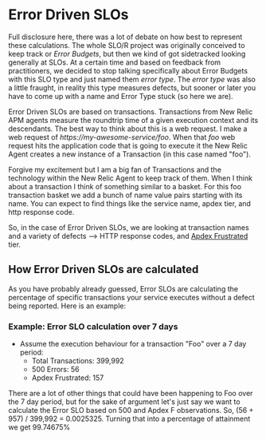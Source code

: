 # Error Driven SLOs
 
Full disclosure here, there was a lot of debate on how best to represent these calculations. The whole SLO/R project was originally conceived to keep track or _Error Budgets_, but then we kind of got sidetracked looking generally at SLOs. At a certain time and based on feedback from practitioners, we decided to stop talking specifically about Error Budgets with this SLO type and just named them _error type_. The _error type_ was also a little fraught, in reality this type measures defects, but sooner or later you have to come up with a name and Error Type stuck (so here we are).
 
Error Driven SLOs are based on transactions. Transactions from New Relic APM agents measure the roundtrip time of a given execution context and its descendants. The best way to think about this is a web request. I make a web request of _https://my-awesome-service/foo_. When that _foo_ web request hits the application code that is going to execute it the New Relic Agent creates a new instance of a Transaction (in this case named "foo").
 
Forgive my excitement but I am a big fan of Transactions and the technology within the New Relic Agent to keep track of them. When I think about a transaction I think of something similar to a basket. For this foo transaction basket we add a bunch of name value pairs starting with its name. You can expect to find things like the service name, apdex tier, and http response code.
 
So, in the case of Error Driven SLOs, we are looking at transaction names and a variety of defects --> HTTP response codes, and [Apdex Frustrated](./apdex.md) tier. 
 
## How Error Driven SLOs are calculated
 
As you have probably already guessed, Error SLOs are calculating the percentage of specific transactions your service executes without a defect being reported. Here is an example: 
 
### Example: Error SLO calculation over 7 days
 
- Assume the execution behaviour for a transaction "Foo" over a 7 day period:
    - Total Transactions: 399,992
    - 500 Errors: 56
    - Apdex Frustrated: 157
 
There are a lot of other things that could have been happening to Foo over the 7 day period, but for the sake of argument let's just say we want to calculate the Error SLO based on 500 and Apdex F observations. So, (56 + 957) / 399,992 = 0.0025325. Turning that into a percentage of attainment we get 99.74675%
 
